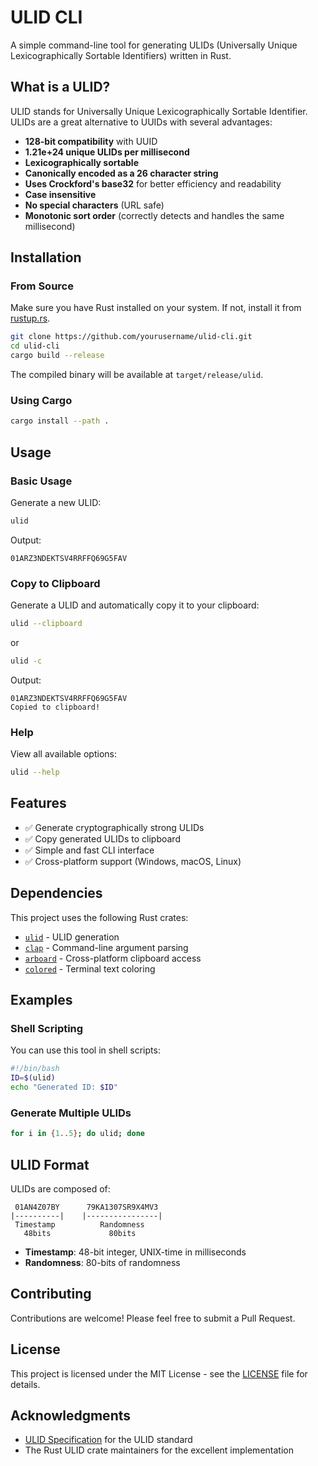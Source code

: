# ULID CLI

A simple command-line tool for generating ULIDs (Universally Unique Lexicographically Sortable Identifiers) written in Rust.

## What is a ULID?

ULID stands for Universally Unique Lexicographically Sortable Identifier. ULIDs are a great alternative to UUIDs with several advantages:

- **128-bit compatibility** with UUID
- **1.21e+24 unique ULIDs per millisecond**
- **Lexicographically sortable**
- **Canonically encoded as a 26 character string**
- **Uses Crockford's base32** for better efficiency and readability
- **Case insensitive**
- **No special characters** (URL safe)
- **Monotonic sort order** (correctly detects and handles the same millisecond)

## Installation

### From Source

Make sure you have Rust installed on your system. If not, install it from [rustup.rs](https://rustup.rs/).

```bash
git clone https://github.com/yourusername/ulid-cli.git
cd ulid-cli
cargo build --release
```

The compiled binary will be available at `target/release/ulid`.

### Using Cargo

```bash
cargo install --path .
```

## Usage

### Basic Usage

Generate a new ULID:

```bash
ulid
```

Output:

```
01ARZ3NDEKTSV4RRFFQ69G5FAV
```

### Copy to Clipboard

Generate a ULID and automatically copy it to your clipboard:

```bash
ulid --clipboard
```

or

```bash
ulid -c
```

Output:

```
01ARZ3NDEKTSV4RRFFQ69G5FAV
Copied to clipboard!
```

### Help

View all available options:

```bash
ulid --help
```

## Features

- ✅ Generate cryptographically strong ULIDs
- ✅ Copy generated ULIDs to clipboard
- ✅ Simple and fast CLI interface
- ✅ Cross-platform support (Windows, macOS, Linux)

## Dependencies

This project uses the following Rust crates:

- [`ulid`](https://crates.io/crates/ulid) - ULID generation
- [`clap`](https://crates.io/crates/clap) - Command-line argument parsing
- [`arboard`](https://crates.io/crates/arboard) - Cross-platform clipboard access
- [`colored`](https://crates.io/crates/colored) - Terminal text coloring

## Examples

### Shell Scripting

You can use this tool in shell scripts:

```bash
#!/bin/bash
ID=$(ulid)
echo "Generated ID: $ID"
```

### Generate Multiple ULIDs

```bash
for i in {1..5}; do ulid; done
```

## ULID Format

ULIDs are composed of:

```
 01AN4Z07BY      79KA1307SR9X4MV3
|----------|    |----------------|
 Timestamp          Randomness
   48bits             80bits
```

- **Timestamp**: 48-bit integer, UNIX-time in milliseconds
- **Randomness**: 80-bits of randomness

## Contributing

Contributions are welcome! Please feel free to submit a Pull Request.

## License

This project is licensed under the MIT License - see the [LICENSE](LICENSE) file for details.

## Acknowledgments

- [ULID Specification](https://github.com/ulid/spec) for the ULID standard
- The Rust ULID crate maintainers for the excellent implementation
